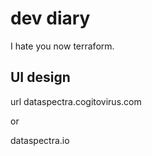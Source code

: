 # dev diary

I hate you now terraform.

## UI design

url dataspectra.cogitovirus.com

or

dataspectra.io


